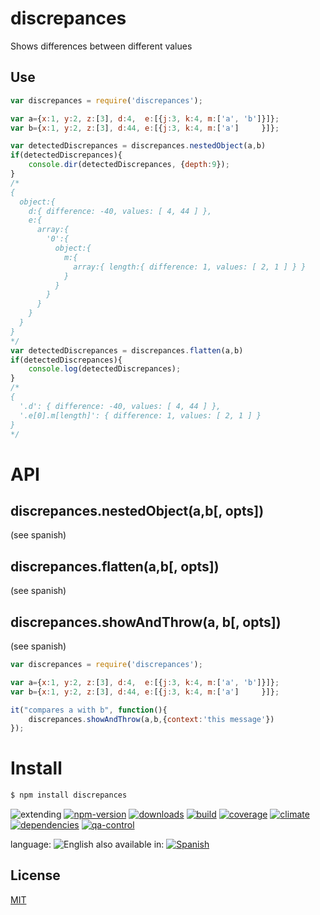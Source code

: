 # discrepances
Shows differences between different values


## Use

```js
var discrepances = require('discrepances');

var a={x:1, y:2, z:[3], d:4,  e:[{j:3, k:4, m:['a', 'b']}]};
var b={x:1, y:2, z:[3], d:44, e:[{j:3, k:4, m:['a']     }]};

var detectedDiscrepances = discrepances.nestedObject(a,b)
if(detectedDiscrepances){
    console.dir(detectedDiscrepances, {depth:9});
}
/*
{
  object:{
    d:{ difference: -40, values: [ 4, 44 ] },
    e:{
      array:{
        '0':{
          object:{
            m:{
              array:{ length:{ difference: 1, values: [ 2, 1 ] } }
            }
          }
        }
      }
    }
  }
}
*/
var detectedDiscrepances = discrepances.flatten(a,b)
if(detectedDiscrepances){
    console.log(detectedDiscrepances);
}
/*
{
  '.d': { difference: -40, values: [ 4, 44 ] },
  '.e[0].m[length]': { difference: 1, values: [ 2, 1 ] }
}
*/
```

# API

## discrepances.nestedObject(a,b[, opts])
(see spanish)

## discrepances.flatten(a,b[, opts])
(see spanish)

## discrepances.showAndThrow(a, b[, opts])
(see spanish)

```js
var discrepances = require('discrepances');

var a={x:1, y:2, z:[3], d:4,  e:[{j:3, k:4, m:['a', 'b']}]};
var b={x:1, y:2, z:[3], d:44, e:[{j:3, k:4, m:['a']     }]};

it("compares a with b", function(){
    discrepances.showAndThrow(a,b,{context:'this message'})
});
```

# Install
```sh
$ npm install discrepances
```

![extending](https://img.shields.io/badge/stability-extending-orange.svg)
[![npm-version](https://img.shields.io/npm/v/discrepances.svg)](https://npmjs.org/package/discrepances)
[![downloads](https://img.shields.io/npm/dm/discrepances.svg)](https://npmjs.org/package/discrepances)
[![build](https://img.shields.io/travis/codenautas/discrepances/master.svg)](https://travis-ci.org/codenautas/discrepances)
[![coverage](https://img.shields.io/coveralls/codenautas/discrepances/master.svg)](https://coveralls.io/r/codenautas/discrepances)
[![climate](https://img.shields.io/codeclimate/github/codenautas/discrepances.svg)](https://codeclimate.com/github/codenautas/discrepances)
[![dependencies](https://img.shields.io/david/codenautas/discrepances.svg)](https://david-dm.org/codenautas/discrepances)
[![qa-control](http://codenautas.com/github/codenautas/discrepances.svg)](http://codenautas.com/github/codenautas/discrepances)



language: ![English](https://raw.githubusercontent.com/codenautas/multilang/master/img/lang-en.png)
also available in:
[![Spanish](https://raw.githubusercontent.com/codenautas/multilang/master/img/lang-es.png)](LEEME.md)

## License

[MIT](LICENSE)


